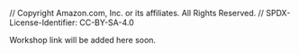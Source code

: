 // Copyright Amazon.com, Inc. or its affiliates. All Rights Reserved. // SPDX-License-Identifier: CC-BY-SA-4.0

Workshop link will be added here soon.
